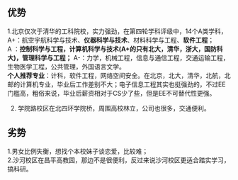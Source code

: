 ## 优势  
1.北京仅次于清华的工科院校，实力强劲，在第四轮学科评级中，14个A类学科，  
A+：航空宇航科学与技术、**仪器科学与技术**、材料科学与工程、**软件工程**；  
A ：**控制科学与工程，计算机科学与技术(A+的只有北大，清华，浙大，国防科大)，管理科学与工程；**
A-：力学，机械工程，信息与通信工程，交通运输工程，生物医学工程，公共管理，外国语言文学。  
**个人推荐专业**：计科，软件工程，网络空间安全。在北京，北大，清华，北航，北邮的计算机专业，毕业后工作差别不大；电子信息工程其实也挺强劲的，不过EE门槛高，粗俗来说，毕业后薪资相对于CS少了些，但是EE不可替代性更强。                                                

2. 学院路校区在北四环学院桥，周围高校林立，公司也很多，交通便利。
## 劣势
1.男女比例失衡，想找个本校妹子谈恋爱，比较难；  
2.沙河校区在昌平高教园，那边不是很便利，反过来说沙河校区更适合踏实学习，搞科研。         
